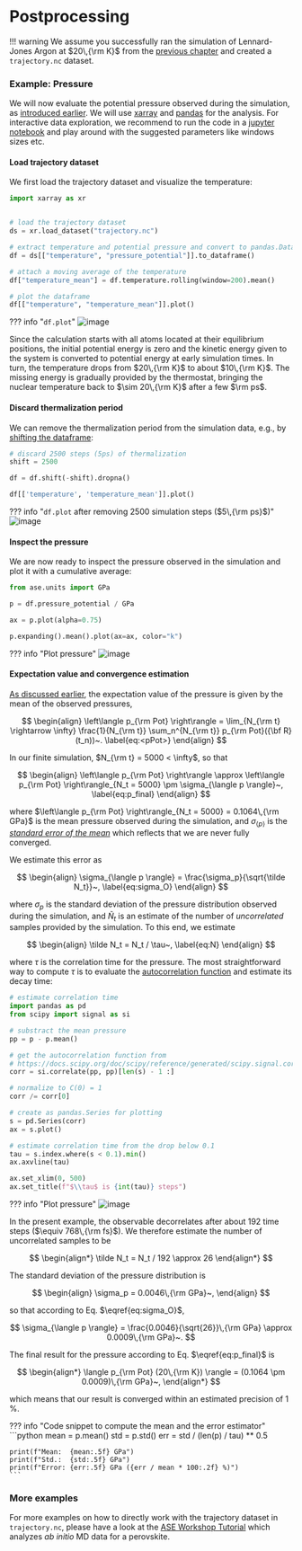 # Postprocessing

!!! warning
	We assume you successfully ran the simulation of Lennard-Jones Argon at $20\,{\rm K}$ from the [previous chapter](3_md_canonical_sampling.md) and created a `trajectory.nc` dataset.



### Example: Pressure

We will now evaluate the potential pressure observed during the simulation, as [introduced earlier](3_md_intro.md#example-pressure). We will use [xarray](http://xarray.pydata.org/) and [pandas](https://pandas.pydata.org/) for the analysis. For interactive data exploration, we recommend to run the code in a [jupyter notebook](https://jupyter.org/) and play around with the suggested parameters like windows sizes etc.

#### Load trajectory dataset

We first load the trajectory dataset and visualize the temperature:

```python
import xarray as xr


# load the trajectory dataset
ds = xr.load_dataset("trajectory.nc")

# extract temperature and potential pressure and convert to pandas.DataFrame
df = ds[["temperature", "pressure_potential"]].to_dataframe()

# attach a moving average of the temperature
df["temperature_mean"] = df.temperature.rolling(window=200).mean()

# plot the dataframe
df[["temperature", "temperature_mean"]].plot()
```

??? info "`df.plot`"
	![image](../assets/md_temperature.png)
	
Since the calculation starts with all atoms located at their equilibrium positions, the initial potential energy is zero and the kinetic energy given to the system is converted to potential energy at early simulation times. In turn, the temperature drops from $20\,{\rm K}$ to about $10\,{\rm K}$. The missing energy is gradually provided by the thermostat, bringing the nuclear temperature back to $\sim 20\,{\rm K}$ after a few $\rm ps$.

#### Discard thermalization period
We can remove the thermalization period from the simulation data, e.g., by [shifting the dataframe](https://pandas.pydata.org/pandas-docs/stable/reference/api/pandas.DataFrame.shift.html):

```python
# discard 2500 steps (5ps) of thermalization
shift = 2500

df = df.shift(-shift).dropna()

df[['temperature', 'temperature_mean']].plot()
```

??? info "`df.plot` after removing 2500 simulation steps ($5\,{\rm ps}$)"
	![image](../assets/md_temperature_thermalized.png)

#### Inspect the pressure
We are now ready to inspect the pressure observed in the simulation and plot it with a cumulative average:

```python
from ase.units import GPa

p = df.pressure_potential / GPa

ax = p.plot(alpha=0.75)

p.expanding().mean().plot(ax=ax, color="k")
```

??? info "Plot pressure"
	![image](../assets/md_pressure.png)
	
#### Expectation value and convergence estimation

[As discussed earlier](3_md_intro.md), the expectation value of the pressure is given by the mean of the observed pressures,

$$
\begin{align}
\left\langle p_{\rm Pot} \right\rangle
	= \lim_{N_{\rm t} \rightarrow \infty} \frac{1}{N_{\rm t}}
	\sum_n^{N_{\rm t}} 	
	p_{\rm Pot}({\bf R} (t_n))~.
\label{eq:<pPot>}
\end{align}
$$

In our finite simulation, $N_{\rm t} = 5000 < \infty$, so that

$$
\begin{align}
\left\langle p_{\rm Pot} \right\rangle
\approx \left\langle p_{\rm Pot} \right\rangle_{N_t = 5000} \pm \sigma_{\langle p \rangle}~,
\label{eq:p_final}
\end{align}
$$

where $\left\langle p_{\rm Pot} \right\rangle_{N_t = 5000} = 0.1064\,{\rm GPa}$ is the mean pressure observed during the simulation, and $\sigma_{\langle p \rangle}$ is the [_standard error of the mean_](https://en.wikipedia.org/wiki/Standard_error) which reflects that we are never fully converged.

We estimate this error as

$$
\begin{align}
\sigma_{\langle p \rangle} = \frac{\sigma_p}{\sqrt{\tilde N_t}}~,
\label{eq:sigma_O}
\end{align}
$$

where $\sigma_p$ is the standard deviation of the pressure distribution observed during the simulation, and $\tilde N_t$ is an estimate of the number of _uncorrelated_ samples provided by the simulation.  To this end, we estimate

$$
\begin{align}
\tilde N_t = N_t / \tau~,
\label{eq:N}
\end{align}
$$

where $\tau$ is the correlation time for the pressure.
The most straightforward way to compute $\tau$ is to evaluate the [autocorrelation function](https://en.wikipedia.org/wiki/Autocorrelation) and estimate its decay time:

```python
# estimate correlation time
import pandas as pd
from scipy import signal as si

# substract the mean pressure
pp = p - p.mean()

# get the autocorrelation function from
# https://docs.scipy.org/doc/scipy/reference/generated/scipy.signal.correlate.html
corr = si.correlate(pp, pp)[len(s) - 1 :]

# normalize to C(0) = 1
corr /= corr[0]

# create as pandas.Series for plotting
s = pd.Series(corr)
ax = s.plot()

# estimate correlation time from the drop below 0.1
tau = s.index.where(s < 0.1).min()
ax.axvline(tau)

ax.set_xlim(0, 500)
ax.set_title(f"$\\tau$ is {int(tau)} steps")
```

??? info "Plot pressure"
	![image](../assets/md_autocorr.png)

In the  present example, the observable decorrelates after about 192 time steps ($\equiv 768\,{\rm fs}$). We therefore estimate the number of uncorrelated samples to be 

$$
\begin{align*}
	\tilde N_t = N_t / 192 \approx 26
\end{align*}
$$

The standard deviation of the pressure distribution is

$$
\begin{align}
	\sigma_p = 0.0046\,{\rm GPa}~,
\end{align}
$$

so that according to Eq. $\eqref{eq:sigma_O}$,

$$
\sigma_{\langle p \rangle} = \frac{0.0046}{\sqrt{26}}\,{\rm GPa} \approx 0.0009\,{\rm GPa}~.
$$


The final result for the pressure according to Eq. $\eqref{eq:p_final}$ is

$$
\begin{align*}
	\langle p_{\rm Pot} (20\,{\rm K}) \rangle = (0.1064 \pm 0.0009)\,{\rm GPa}~,
\end{align*}
$$

which means that our result is converged within an estimated precision of $1\,\%$.

??? info "Code snippet to compute the mean and the error estimator"
    ```python
    mean = p.mean()
    std = p.std()
    err = std / (len(p) / tau) ** 0.5

    print(f"Mean:  {mean:.5f} GPa")
    print(f"Std.:  {std:.5f} GPa")
    print(f"Error: {err:.5f} GPa ({err / mean * 100:.2f} %)")
    ```

### More examples

For more examples on how to directly work with the trajectory dataset in `trajectory.nc`, please have a look at  the [ASE Workshop Tutorial](https://gitlab.com/flokno/ase_workshop_tutorial_19) which analyzes _ab initio_ MD data for a perovskite.
